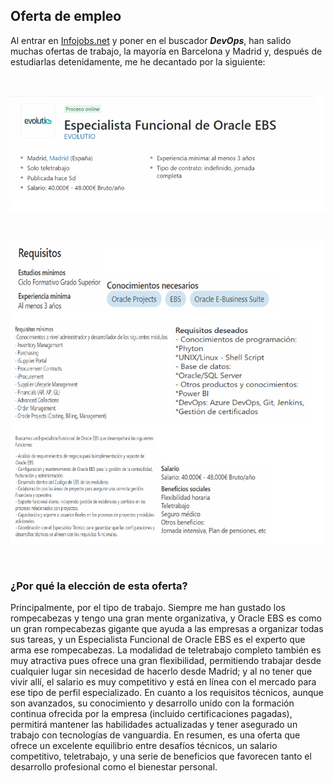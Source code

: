 ## Oferta de empleo
 Al entrar en [Infojobs.net](https://www.infojobs.net/) y poner en el buscador ***DevOps***, han salido
 muchas ofertas de trabajo, la mayoría en Barcelona y Madrid y, después de estudiarlas detenidamente, me he decantado por la siguiente:

 <br>

![](https://github.com/Ivanasp43/Devops/blob/main/IMAGENES/Captura%20de%20pantalla%202024-10-29%20154447.png)
 
 <br>

![](https://github.com/Ivanasp43/Devops/blob/main/IMAGENES/Captura%20de%20pantalla%202024-10-29%20154510.png)

 <br>

 
### ¿Por qué la elección de esta oferta?
  Principalmente, por el tipo de trabajo. Siempre me han gustado los
 rompecabezas y tengo una gran mente organizativa, y Oracle EBS es como un
 gran rompecabezas gigante que ayuda a las empresas a organizar todas sus
 tareas, y un Especialista Funcional de Oracle EBS es el experto que arma ese
 rompecabezas.
 La modalidad de teletrabajo completo también es muy atractiva pues
 ofrece una gran flexibilidad, permitiendo trabajar desde cualquier lugar sin
 necesidad de hacerlo desde Madrid; y al no tener que vivir allí, el salario es muy competitivo y está en línea con el mercado para ese tipo de perfil
 especializado.
  En cuanto a los requisitos técnicos, aunque son avanzados, su
 conocimiento y desarrollo unido con la formación continua ofrecida por la
 empresa (incluido certificaciones pagadas), permitirá mantener las habilidades actualizadas y tener asegurado un trabajo con tecnologías de vanguardia.
 En resumen, es una oferta que ofrece un excelente equilibrio entre
 desafíos técnicos, un salario competitivo, teletrabajo, y una serie de beneficios que favorecen tanto el desarrollo profesional como el bienestar personal.
